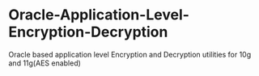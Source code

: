 Oracle-Application-Level-Encryption-Decryption
==============================================

Oracle based application level Encryption and Decryption utilities for 10g and 11g(AES enabled)
